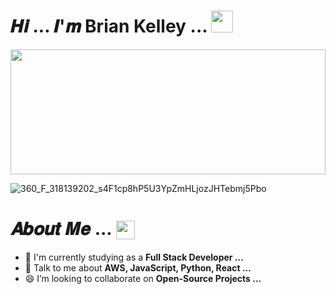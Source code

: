 # 𝑯𝒊 ... 𝑰'𝒎 Brian Kelley ... <img src="https://user-images.githubusercontent.com/106914208/213784696-b80e8b33-736a-476e-9e30-c9ec6dbcb6ea.gif" width="35" />
<img src="[[https://github.com/BrianCodeDev/BrianCodeDev/assets/107327227/5fd9dcfc-6da7-4628-b75a-5dca170fb33a](https://github.com/BrianCodeDev/BrianCodeDev/assets/107327227/991ea2bc-a25f-4659-b309-e64c5cc63469)](https://github.com/BrianCodeDev/BrianCodeDev/assets/107327227/5fd9dcfc-6da7-4628-b75a-5dca170fb33a)](https://github.com/BrianCodeDev/BrianCodeDev/assets/107327227/8d4d5e1c-2216-400f-8ff7-2047427ededa)" style="width: 100%; height: 200px; object-fit: cover;">

![360_F_318139202_s4F1cp8hP5U3YpZmHLjozJHTebmj5Pbo](https://github.com/BrianCodeDev/BrianCodeDev/assets/107327227/8d4d5e1c-2216-400f-8ff7-2047427ededa)




#  𝑨𝒃𝒐𝒖𝒕 𝑴𝒆 ... <img align="center" src="https://user-images.githubusercontent.com/106914208/213806625-795bf34c-ff4c-47ec-a094-c2b538209d9e.gif" width="30" />
- 🏦 I'm currently studying as a **Full Stack Developer ...**
- 💬 Talk to me about **AWS, JavaScript, Python, React ...**
- 😄 I’m looking to collaborate on **Open-Source Projects ...**

